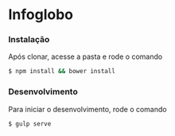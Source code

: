 # Infoglobo

### Instalação

Após clonar, acesse a pasta e rode o comando

```sh
$ npm install && bower install
```
### Desenvolvimento

Para iniciar o desenvolvimento, rode o comando

```sh
$ gulp serve
```

